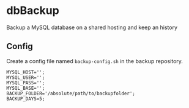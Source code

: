 # dbBackup
Backup a MySQL database on a shared hosting and keep an history

## Config
Create a config file named `backup-config.sh` in the backup repository.

```#/bin/bash
MYSQL_HOST='';
MYSQL_USER='';
MYSQL_PASS='';
MYSQL_BASE='';
BACKUP_FOLDER='/absolute/path/to/backupfolder';
BACKUP_DAYS=5;
```
